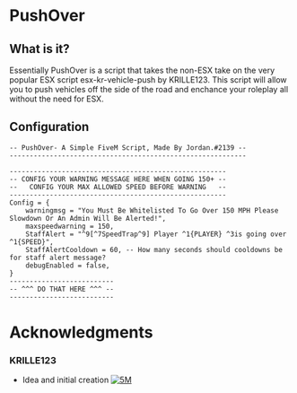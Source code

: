 # PushOver
## What is it?
Essentially PushOver is a script that takes the non-ESX take on the very popular ESX script esx-kr-vehicle-push by KRILLE123. This script will allow you to push vehicles off the side of the road and enchance your roleplay all without the need for ESX.


## Configuration
```--------------------------------------------------------
-- PushOver- A Simple FiveM Script, Made By Jordan.#2139 --
-----------------------------------------------------------

------------------------------------------------------
-- CONFIG YOUR WARNING MESSAGE HERE WHEN GOING 150+ --
--   CONFIG YOUR MAX ALLOWED SPEED BEFORE WARNING   --
------------------------------------------------------
Config = {
    warningmsg = "You Must Be Whitelisted To Go Over 150 MPH Please Slowdown Or An Admin Will Be Alerted!",
    maxspeedwarning = 150,
    StaffAlert = "^9[^7SpeedTrap^9] Player ^1{PLAYER} ^3is going over ^1{SPEED}",
    StaffAlertCooldown = 60, -- How many seconds should cooldowns be for staff alert message?
    debugEnabled = false,
}
--------------------------
-- ^^^ DO THAT HERE ^^^ -- 
--------------------------
```
# Acknowledgments
### KRILLE123
- Idea and initial creation
[![5M](https://i.imgur.com/kjtAQla.png)](https://forum.cfx.re/u/britishbrotherhood/summary)
